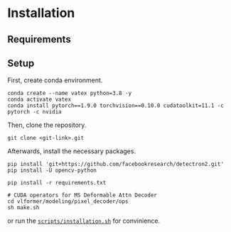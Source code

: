 # Installation

## Requirements

## Setup 
First, create conda environment.
```
conda create --name vatex python=3.8 -y
conda activate vatex
conda install pytorch==1.9.0 torchvision==0.10.0 cudatoolkit=11.1 -c pytorch -c nvidia
```
Then, clone the repository.
```
git clone <git-link>.git
```
Afterwards, install the necessary packages.
```
pip install 'git+https://github.com/facebookresearch/detectron2.git'
pip install -U opencv-python 

pip install -r requirements.txt

# CUDA operators for MS Deformable Attn Decoder
cd vlformer/modeling/pixel_decoder/ops
sh make.sh
```

or run the [```scripts/installation.sh```](../scripts/installation.sh) for convinience.